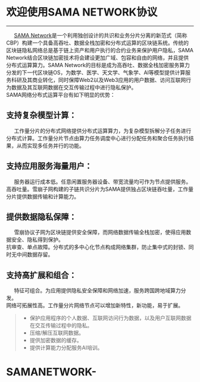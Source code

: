 # 欢迎使用SAMA NETWORK协议 
------
&emsp;&ensp;[SAMA Network](https://sama.network)是一个利用独创设计的共识和业务分片分离的新范式（简称CBP）构建一个具备高吞吐、数据全栈加密和分布式运算的区块链系统。传统的区块链隐私网络总是基于链上资产和用户执行的合约业务来保护用户隐私，SAMA Network结合区块链加密技术将会建设更加广域、包容和自由的网络，并且提供分布式运算算力。SAMA Network的目标是成为高吞吐、数据全栈加密服务算力分发的下一代区块链OS，为数学、医学、天文学、气象学、AI等模型提供计算服务科研及其商业转化，同时保障Web2以及Web3应用的用户数据、访问互联网行为数据及其互联网数据在交互传输过程中进行隐私保护。<br>
SAMA网络分布式运算平台有如下明显的优势：
## 支持复杂模型计算：
&emsp;&ensp;工作量分片的分布式网络提供分布式运算算力，为复杂模型拆解分子任务进行分布式计算。工作量分片节点由算力任务调度中心进行分配任务和聚合任务执行结果，从而实现多任务并行的功能。

## 支持应用服务海量用户：
&emsp;&ensp;服务器运行成本低。任意闲置服务器设备、带宽流量均可作为节点提供服务。<br>
高吞吐量。雪崩子网构建的子链共识分片为SAMA提供独占区块链吞吐量，工作量分片提供数据传输和计算能力。

## 提供数据隐私保障：
&emsp;&ensp;雪崩协议子网为区块链提供安全保障，而网络数据传输全栈加密，使得应用数据安全、隐私得到保护。<br>
抗审查、单点故障。分布式的多中心化节点构成网络集群，防止集中式的封锁、同时无中间数据存留。

## 支持高扩展和组合：
&emsp;&ensp;特征可组合。为应用提供隐私安全保障和网络加速，服务跨国跨地域算力分发。<br>
网络可拓展性高。工作量分片网络节点可以增加新特性，新功能，易于扩展。

> * 保护应用程序的个人数据、互联网访问行为数据，以及用户互联网数据在交互传输过程中的隐私。
> * 压缩/解压互联网数据。
> * 提供加密数据的缓存。
> * 提供计算能力分配服务AI培训。

# SAMANETWORK-
